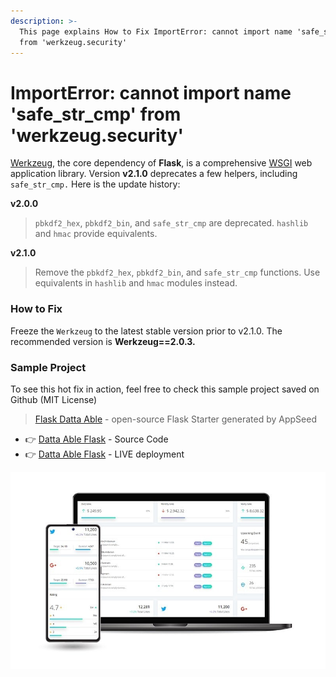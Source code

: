 ```yaml
---
description: >-
  This page explains How to Fix ImportError: cannot import name 'safe_str_cmp'
  from 'werkzeug.security'
---
```


# ImportError: cannot import name 'safe_str_cmp' from 'werkzeug.security'

[Werkzeug](https://werkzeug.palletsprojects.com/en/2.1.x/), the core dependency of **Flask**, is a comprehensive [WSGI](https://wsgi.readthedocs.io/en/latest/) web application library. Version **v2.1.0** deprecates a few helpers, including `safe_str_cmp.` Here is the update history:

**v2.0.0**

> `pbkdf2_hex`, `pbkdf2_bin`, and `safe_str_cmp` are deprecated. `hashlib` and `hmac` provide equivalents.

**v2.1.0**&#x20;

> Remove the `pbkdf2_hex`, `pbkdf2_bin`, and `safe_str_cmp` functions. Use equivalents in `hashlib` and `hmac` modules instead.

### How to Fix

Freeze the `Werkzeug` to the latest stable version prior to v2.1.0. The recommended version is **Werkzeug==2.0.3.**&#x20;

### Sample Project

To see this hot fix in action, feel free to check this sample project saved on Github (MIT License)

> [Flask Datta Able](https://appseed.us/admin-dashboards/flask-datta-able) - open-source Flask Starter generated by AppSeed

- 👉 [Datta Able Flask](https://github.com/app-generator/flask-datta-able) - Source Code
- 👉 [Datta Able Flask](https://flask-datta-able.appseed-srv1.com/) - LIVE deployment

![Flask Datta Able - Open-Source Seed Project](../../../static/assets/datta-able-mobile-view.jpg)
